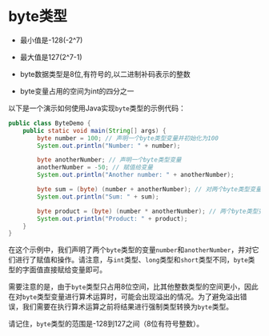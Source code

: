 # byte类型

- 最小值是-128(-2^7)

- 最大值是127(2^7-1)

- byte数据类型是8位,有符号的,以二进制补码表示的整数

- byte变量占用的空间为int的四分之一

以下是一个演示如何使用Java实现`byte`类型的示例代码：

```java
public class ByteDemo {
    public static void main(String[] args) {
        byte number = 100; // 声明一个byte类型变量并初始化为100
        System.out.println("Number: " + number);

        byte anotherNumber; // 声明一个byte类型变量
        anotherNumber = -50; // 赋值给变量
        System.out.println("Another number: " + anotherNumber);

        byte sum = (byte) (number + anotherNumber); // 对两个byte类型变量求和，需要进行强制类型转换
        System.out.println("Sum: " + sum);

        byte product = (byte) (number * anotherNumber); // 两个byte类型变量相乘，需要进行强制类型转换
        System.out.println("Product: " + product);
    }
}
```

在这个示例中，我们声明了两个`byte`类型的变量`number`和`anotherNumber`，并对它们进行了赋值和操作。请注意，与`int`类型、`long`类型和`short`类型不同，`byte`类型的字面值直接赋给变量即可。

需要注意的是，由于`byte`类型只占用8位空间，比其他整数类型的空间更小，因此在对`byte`类型变量进行算术运算时，可能会出现溢出的情况。为了避免溢出错误，我们需要在执行算术运算之前将结果进行强制类型转换为`byte`类型。

请记住，`byte`类型的范围是-128到127之间（8位有符号整数）。
